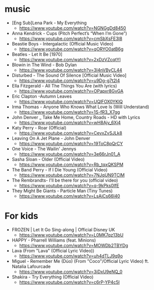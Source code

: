 # music
* [Eng Sub]Lena Park - My Everything
  * https://www.youtube.com/watch?v=NGNGgDd8450
* Anna Kendrick - Cups (Pitch Perfect’s “When I’m Gone”)
  * https://www.youtube.com/watch?v=cmSbXsFE3l8
* Beastie Boys - Intergalactic (Official Music Video)
  * https://www.youtube.com/watch?v=qORYO0atB6g
* Beatles - Let It Be [1970]
  * https://www.youtube.com/watch?v=2xDzVZcqtYI
* Blowin in The Wind - Bob Dylan
  * https://www.youtube.com/watch?v=3l4nVByCL44
* Disturbed - The Sound Of Silence [Official Music Video]
  * https://www.youtube.com/watch?v=u9Dg-g7t2l4
* Ella Fitzgerald - All The Things You Are (with lyrics)
  * https://www.youtube.com/watch?v=OPapxr8GvGA
* Eric Clapton -Autumn Leaves
  * https://www.youtube.com/watch?v=UQlFOX0YKlQ
* Irma Thomas - Anyone Who Knows What Love Is (Will Understand)
  * https://www.youtube.com/watch?v=1S-fR3_X7gg
* John Denver _ Take Me Home, Country Roads - HD with Lyrics
  * https://www.youtube.com/watch?v=wH8Ajv_6Xj4
* Katy Perry - Roar (Official)
  * https://www.youtube.com/watch?v=CevxZvSJLk8
* Leaving On A Jet Plane - John Denver
  * https://www.youtube.com/watch?v=19ToC8pQrCY
* One Voice - The Wailin' Jennys
  * https://www.youtube.com/watch?v=3e66rJn01_A
* Sasha Sloan - Older (Official Video)
  * https://www.youtube.com/watch?v=Rb_tqxQKSPM
* The Band Perry - If I Die Young (Official Video)
  * https://www.youtube.com/watch?v=7NJqUN9TClM
* The Rembrandts- I'll be there for you (official video)
  * https://www.youtube.com/watch?v=q-9kPks0IfE
* They Might Be Giants - Particle Man (Tiny Tunes)
  * https://www.youtube.com/watch?v=LsAiCs66l40

# For kids
* FROZEN | Let It Go Sing-along | Official Disney UK
  * https://www.youtube.com/watch?v=L0MK7qz13bU
* HAPPY - Pharrell Williams (feat. Minions)
  * https://www.youtube.com/watch?v=MOWDb2TBYDg
* Lava (From "Lava" (Official Lyric Video))
  * https://www.youtube.com/watch?v=uh4dTLJ9q9o
* Miguel - Remember Me (Dúo) (From "Coco"/Official Lyric Video) ft. Natalia Lafourcade
  * https://www.youtube.com/watch?v=3iDxU9eNQ_0
* Shakira - Try Everything (Official Video)
  * https://www.youtube.com/watch?v=c6rP-YP4c5I
